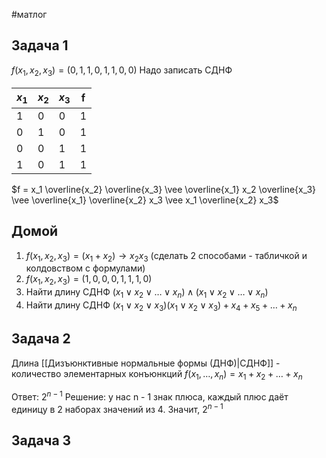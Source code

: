 #матлог 
## Задача 1
$f(x_1, x_2, x_3) = (0, 1, 1, 0, 1, 1, 0, 0)$
Надо записать СДНФ

| $x_1$ | $x_2$ | $x_3$ | f   |
| ----- | ----- | ----- | --- |
| 1     | 0     | 0     | 1   |
| 0     | 1     | 0     | 1   |
| 0     | 0     | 1     | 1   |
| 1     | 0     | 1     | 1   |
$f = x_1 \overline{x_2} \overline{x_3} \vee \overline{x_1} x_2 \overline{x_3} \vee \overline{x_1} \overline{x_2} x_3 \vee x_1 \overline{x_2} x_3$

## Домой
1. $f(x_1, x_2, x_3) = (x_1 + x_2) \to x_2 x_3$ (сделать 2 способами - табличкой и колдовством с формулами)
2. $f(x_1, x_2, x_3) = (1, 0, 0, 0, 1, 1, 1, 0)$
3. Найти длину СДНФ $(x_1 \vee x_2 \vee \dots \vee x_n) \wedge (x_1 \vee x_2 \vee \dots \vee x_n)$
4. Найти длину СДНФ $(x_1 \vee x_2 \vee x_3) (x_1 \vee x_2 \vee x_3) + x_4 + x_5 + \dots + x_n$

## Задача 2
Длина [[Дизъюнктивные нормальные формы (ДНФ)|СДНФ]] - количество элементарных конъюнкций
$f(x_1, \dots, x_n) = x_1 + x_2 + \dots + x_n$

Ответ: $2^{n - 1}$
Решение: у нас n - 1 знак плюса, каждый плюс даёт единицу в 2 наборах значений из 4. Значит, $2^{n - 1}$

## Задача 3

